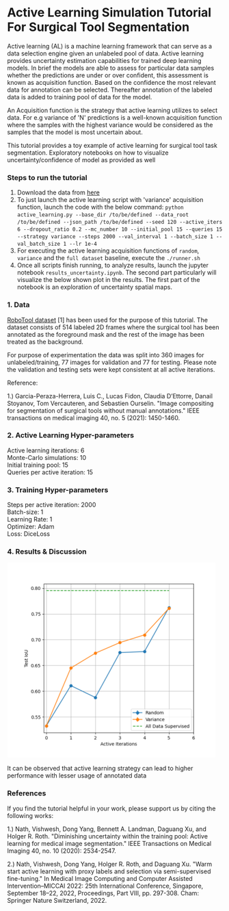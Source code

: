 # Active Learning Simulation Tutorial For Surgical Tool Segmentation

Active learning (AL) is a machine learning framework that can serve as a data selection engine given an unlabeled pool of data. Active learning provides uncertainty estimation capabilities for trained deep learning models. In brief the models are able to assess for particular data samples whether the predictions are under or over confident, this assessment is known as acquisition function. Based on the confidence the most relevant data for annotation can be selected. Thereafter annotation of the labeled data is added to training pool of data for the model.

An Acquisition function is the strategy that active learning utilizes to select data. For e.g variance of 'N' predictions is a well-known acquisition function where the samples with the highest variance would be considered as the samples that the model is most uncertain about.

This tutorial provides a toy example of active learning for surgical tool task segmentation. Exploratory notebooks on how to visualize uncertainty/confidence of model as provided as well

### Steps to run the tutorial
1. Download the data from [here](https://www.synapse.org/#!Synapse:syn22427422)
2. To just launch the active learning script with 'variance' acquisition function, launch the code with the below command: `python active_learning.py --base_dir /to/be/defined --data_root /to/be/defined --json_path /to/be/defined --seed 120 --active_iters 6 --dropout_ratio 0.2 --mc_number 10 --initial_pool 15 --queries 15 --strategy variance --steps 2000 --val_interval 1 --batch_size 1 --val_batch_size 1 --lr 1e-4`
3. For executing the active learning acquisition functions of `random`, `variance` and the `full dataset` baseline, execute the `./runner.sh`
4. Once all scripts finish running, to analyze results, launch the jupyter notebook `results_uncertainty.ipynb`. The second part particularly will visualize the below shown plot in the results. The first part of the notebook is an exploration of uncertainty spatial maps.

### 1. Data

[RoboTool dataset](https://www.synapse.org/#!Synapse:syn22427422) [1] has been used for the purpose of this tutorial. The dataset consists of 514 labeled 2D frames where the surgical tool has been annotated as the foreground mask and the rest of the image has been treated as the background.

For purpose of experimentation the data was split into 360 images for unlabeled/training, 77 images for validation and 77 for testing. Please note the validation and testing sets were kept consistent at all active iterations.

Reference:

1.) Garcia-Peraza-Herrera, Luis C., Lucas Fidon, Claudia D’Ettorre, Danail Stoyanov, Tom Vercauteren, and Sebastien Ourselin. "Image compositing for segmentation of surgical tools without manual annotations." IEEE transactions on medical imaging 40, no. 5 (2021): 1450-1460.

### 2. Active Learning Hyper-parameters

Active learning iterations: 6 \
Monte-Carlo simulations: 10 \
Initial training pool: 15 \
Queries per active iteration: 15

### 3. Training Hyper-parameters

Steps per active iteration: 2000 \
Batch-size: 1 \
Learning Rate: 1 \
Optimizer: Adam \
Loss: DiceLoss

### 4. Results & Discussion

![al_robotool_results](../../figures/al_robotool_results.png)

It can be observed that active learning strategy can lead to higher performance with lesser usage of annotated data

### References

If you find the tutorial helpful in your work, please support us by citing the following works:

1.) Nath, Vishwesh, Dong Yang, Bennett A. Landman, Daguang Xu, and Holger R. Roth. "Diminishing uncertainty within the training pool: Active learning for medical image segmentation." IEEE Transactions on Medical Imaging 40, no. 10 (2020): 2534-2547.

2.) Nath, Vishwesh, Dong Yang, Holger R. Roth, and Daguang Xu. "Warm start active learning with proxy labels and selection via semi-supervised fine-tuning." In Medical Image Computing and Computer Assisted Intervention–MICCAI 2022: 25th International Conference, Singapore, September 18–22, 2022, Proceedings, Part VIII, pp. 297-308. Cham: Springer Nature Switzerland, 2022.
